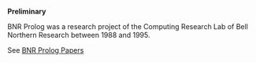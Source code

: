 **Preliminary**

BNR Prolog was a research project of the Computing Research Lab of Bell Northern Research between 1988 and 1995.

See [BNR Prolog Papers](https://ridgeworks.github.io/BNRProlog-Papers)





